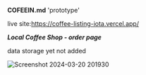 **COFEEIN.md** 'prototype'

live site:https://coffee-listing-iota.vercel.app/

**_Local Coffee Shop - order page_**

data storage yet not added

![Screenshot 2024-03-20 201930](https://github.com/mariusboncev1/Coffee-in-_mock-up_/assets/100304041/a91ca6d5-79e0-4cf2-9e40-6d490032f5a1)
